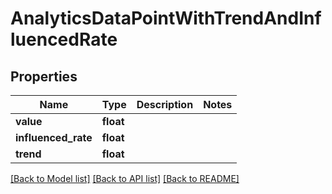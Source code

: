# AnalyticsDataPointWithTrendAndInfluencedRate

## Properties
Name | Type | Description | Notes
------------ | ------------- | ------------- | -------------
**value** | **float** |  | 
**influenced_rate** | **float** |  | 
**trend** | **float** |  | 

[[Back to Model list]](../README.md#documentation-for-models) [[Back to API list]](../README.md#documentation-for-api-endpoints) [[Back to README]](../README.md)


